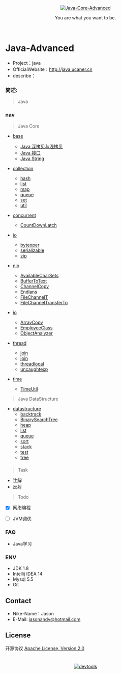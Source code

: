 <p align=center>
  <a href="https://github.com/Jasonandy/Java-Core-Advanced">
    <img src="http://upload-images.jianshu.io/upload_images/7802425-9eb1bcd006e34aa6.png?imageMogr2/auto-orient/strip%7CimageView2/2/w/1240" alt="Java-Core-Advanced" >
  </a>
</p>

<p align=center>
  You are what you want to be.
</p>

<p align="center">
	<a href="#"><img src="https://img.shields.io/wercker/ci/wercker/docs.svg?style=for-the-badge" alt=""></a>
	<a href="#"><img src="https://img.shields.io/badge/Author-Jason-orange.svg?style=for-the-badge" alt=""></a>
</p>

# Java-Advanced
* Project：java
* OfficialWebsite：http://java.ucaner.cn
* describe：

### 简述:
> Java


### nav
> Java Core

+ [base](./src/cn/ucaner/core/base)
  - [Java 深拷贝与浅拷贝](./src/cn/ucaner/core/base/copy/CopyT.java)
  - [Java 接口](./src/cn/ucaner/core/base/inter)
  - [Java String](./src/cn/ucaner/core/base/String)


+ [collection](./src/cn/ucaner/core/collection)
  - [hash](./src/cn/ucaner/core/collection/hash)
  - [list](./src/cn/ucaner/core/collection/list)
  - [map](./src/cn/ucaner/core/collection/map)
  - [queue](./src/cn/ucaner/core/collection/queue)
  - [set](./src/cn/ucaner/core/collection/set)
  - [util](./src/cn/ucaner/core/collection/util)



+ [concurrent](./src/cn/ucaner/core/concurrent)
  - [CountDownLatch](./src/cn/ucaner/core/concurrent/CountDownLatchT)



+ [io](./src/cn/ucaner/core/io)
  - [byteoper](./src/cn/ucaner/core/io/byteoper)
  - [serializable](./src/cn/ucaner/core/io/serializable)
  - [zip](./src/cn/ucaner/core/io/zip)

+ [nio](./src/cn/ucaner/core/nio)
  - [AvailableCharSets](./src/cn/ucaner/core/nio/AvailableCharSets.java)
  - [BufferToText](./src/cn/ucaner/core/nio/BufferToText.java)
  - [ChannelCopy](./src/cn/ucaner/core/nio/ChannelCopy.java)
  - [Endians](./src/cn/ucaner/core/nio/Endians.java)
  - [FileChannelT](./src/cn/ucaner/core/nio/FileChannelT.java)
  - [FileChannelTransferTo](./src/cn/ucaner/core/nio/FileChannelTransferTo.java)



+ [io](./src/cn/ucaner/core/reflection)
  - [ArrayCopy](./src/cn/ucaner/core/reflection/ArrayCopy.java)
  - [EmployeeClass](./src/cn/ucaner/core/reflection/EmployeeClass.java)
  - [ObjectAnalyzer](./src/cn/ucaner/core/reflection/ObjectAnalyzer.java)


+ [thread](./src/cn/ucaner/core/thread)
  - [join](./src/cn/ucaner/core/join)
  - [join](./src/cn/ucaner/core/join)
  - [threadlocal](./src/cn/ucaner/core/threadlocal)
  - [uncaughtexp](./src/cn/ucaner/core/uncaughtexp)


+ [time](./src/cn/ucaner/core/time)
  - [TimeUtil](./src/cn/ucaner/core/time/TimeUtil)


> Java DataStructure

+ [datastructure](./src/cn/ucaner/core/datastructure)
  - [backtrack](./src/cn/ucaner/core/datastructure/backtrack)
  - [BinarySearchTree](./src/cn/ucaner/core/datastructure/BinarySearchTree)
  - [heap](./src/cn/ucaner/core/datastructure/heap)
  - [list](./src/cn/ucaner/core/datastructure/list)
  - [queue](./src/cn/ucaner/core/datastructure/queue)
  - [sort](./src/cn/ucaner/core/datastructure/sort)
  - [stack](./src/cn/ucaner/core/datastructure/stack)
  - [test](./src/cn/ucaner/core/datastructure/test)
  - [tree](./src/cn/ucaner/core/datastructure/tree)




###

> Task
- 注解
- 反射


> Todo
- [X] 网络编程
- [ ] JVM调优


### FAQ
- Java学习


### ENV
- JDK 1.8
- Intellij IDEA 14
- Mysql 5.5
- Git

## Contact
- Nike-Name：Jason
- E-Mail: jasonandy@hotmail.com

## License
开源协议 [Apache License, Version 2.0](http://www.apache.org/licenses/LICENSE-2.0.html)

#
<p align=center>
  <a href="https://github.com/Jasonandy/devtools">
    <img src="http://upload-images.jianshu.io/upload_images/7802425-bb910b4ae954107a.png?imageMogr2/auto-orient/strip%7CimageView2/2/w/1240" alt="devtools" >
  </a>
</p>